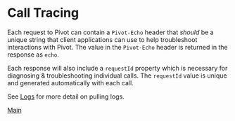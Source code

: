 # Call Tracing

Each request to Pivot can contain a `Pivot-Echo` header that *should* be a unique string that client applications can use to help troubleshoot interactions with Pivot. The value in the `Pivot-Echo` header is returned in the response as `echo`.

Each response will also include a `requestId` property which is necessary for diagnosing & troubleshooting individual calls. The `requestId` value is unique and generated automatically with each call.

See [Logs](./endpoints/logs.md) for more detail on pulling logs.

[Main](./readme.md)
